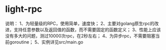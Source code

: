 # light-rpc
说明：
1、为轻量级的RPC，使用简单，速度快；
2、主要对golang原生rpc的改进，支持任意参数以及返回值的函数，而不需要固定的函数定义；
3、性能上应该没有多大的问题，测过10000次rpc，在2秒左右；
4、为异步rpc，不需要阻塞当前goroutine；
5、实例详见src/main.go